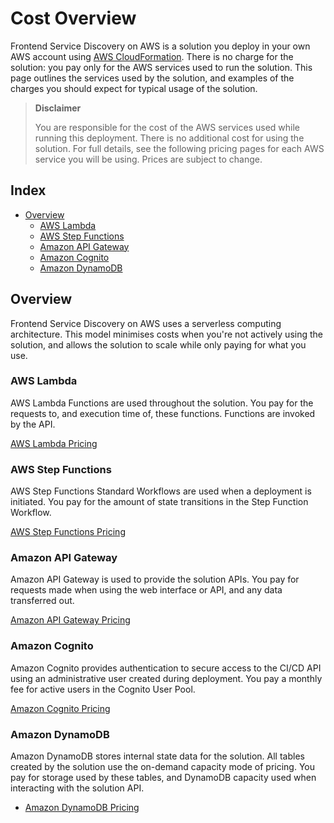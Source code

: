 # Cost Overview

Frontend Service Discovery on AWS is a solution you deploy in your own AWS account using
[AWS CloudFormation]. There is no charge for the solution: you pay only for the
AWS services used to run the solution. This page outlines the services used by
the solution, and examples of the charges you should expect for typical usage of
the solution.

> **Disclaimer**
>
> You are responsible for the cost of the AWS services used while running this
> deployment. There is no additional cost for using the solution. For full
> details, see the following pricing pages for each AWS service you will be
> using. Prices are subject to change.

## Index

- [Overview](#overview)
  - [AWS Lambda](#aws-lambda)
  - [AWS Step Functions](#aws-step-functions)
  - [Amazon API Gateway](#amazon-api-gateway)
  - [Amazon Cognito](#amazon-cognito)
  - [Amazon DynamoDB](#amazon-dynamodb)

## Overview

Frontend Service Discovery on AWS uses a serverless computing architecture.
This model minimises costs when you're not actively using the solution, and
allows the solution to scale while only paying for what you use.

### AWS Lambda

AWS Lambda Functions are used throughout the solution. You pay for the requests
to, and execution time of, these functions. Functions are invoked by the API.

[AWS Lambda Pricing]

### AWS Step Functions

AWS Step Functions Standard Workflows are used when a deployment is initiated. You pay
for the amount of state transitions in the Step Function Workflow.

[AWS Step Functions Pricing]

### Amazon API Gateway

Amazon API Gateway is used to provide the solution APIs. You
pay for requests made when using the web interface or API, and any data
transferred out.

[Amazon API Gateway Pricing]

### Amazon Cognito

Amazon Cognito provides authentication to secure access to the CI/CD API using an
administrative user created during deployment. You pay a monthly fee for active users in the Cognito User Pool.

[Amazon Cognito Pricing]

### Amazon DynamoDB

Amazon DynamoDB stores internal state data for the solution. All tables created
by the solution use the on-demand capacity mode of pricing. You pay for storage
used by these tables, and DynamoDB capacity used when interacting with the solution API.

- [Amazon DynamoDB Pricing]

[aws cloudformation]: https://aws.amazon.com/cloudformation/
[aws lambda pricing]: https://aws.amazon.com/lambda/pricing/
[aws step functions pricing]: https://aws.amazon.com/step-functions/pricing/
[amazon api gateway pricing]: https://aws.amazon.com/api-gateway/pricing/
[amazon cognito pricing]: https://aws.amazon.com/cognito/pricing/
[amazon dynamodb pricing]: https://aws.amazon.com/dynamodb/pricing/
